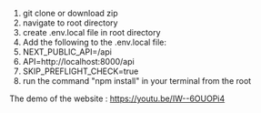 1. git clone or download zip
2. navigate to root directory
3. create .env.local file in root directory
4. Add the following to the .env.local file:
5. NEXT_PUBLIC_API=/api
6. API=http://localhost:8000/api
7. SKIP_PREFLIGHT_CHECK=true
8. run the command "npm install" in your terminal from the root

The demo of the website : https://youtu.be/IW--6OUOPi4
